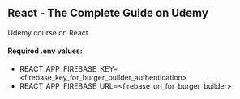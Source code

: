 ## React - The Complete Guide on Udemy
Udemy course on React

#### Required .env values:
 - REACT_APP_FIREBASE_KEY=<firebase_key_for_burger_builder_authentication>
 - REACT_APP_FIREBASE_URL=<firebase_url_for_burger_builder>
